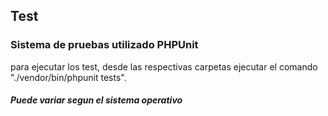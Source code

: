 ## Test

### Sistema de pruebas utilizado PHPUnit

para ejecutar los test, desde las respectivas carpetas ejecutar el comando "./vendor/bin/phpunit tests".

#### _Puede variar segun el sistema operativo_
